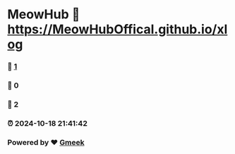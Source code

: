 # MeowHub :link: https://MeowHubOffical.github.io/xlog 
### :page_facing_up: [1](https://MeowHubOffical.github.io/xlog/tag.html) 
### :speech_balloon: 0 
### :hibiscus: 2 
### :alarm_clock: 2024-10-18 21:41:42 
### Powered by :heart: [Gmeek](https://github.com/Meekdai/Gmeek)
